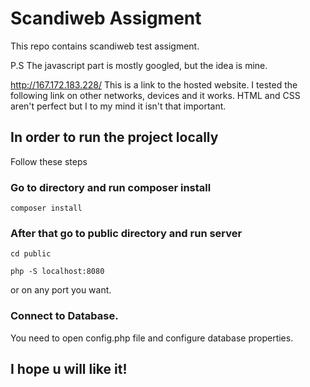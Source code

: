# Scandiweb Assigment

This repo contains scandiweb test assigment.

P.S The javascript part is mostly googled, but the idea is mine.

http://167.172.183.228/ This is a link to the hosted website. I tested the following link on other networks, devices and it works. 
HTML and CSS aren't perfect but I to my mind it isn't that important. 

## In order to run the project locally 
Follow these steps
### Go to directory and run composer install
```
composer install
```
### After that go to public directory and run server
```
cd public
```
```
php -S localhost:8080
```
or on any port you want.

### Connect to Database.
You need to open config.php file and configure database properties.
## I hope u will like it!
